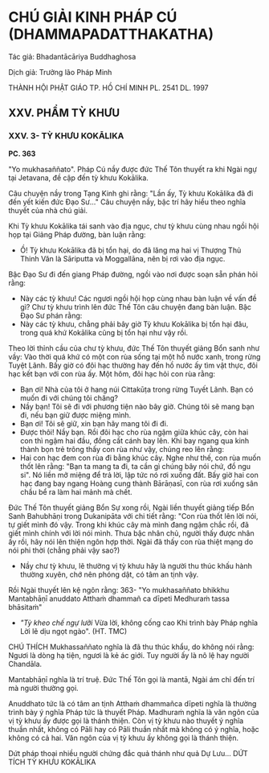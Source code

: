 # CHÚ GIẢI KINH PHÁP CÚ (DHAMMAPADATTHAKATHA)

Tác giả: Bhadantācāriya Buddhaghosa

Dịch giả: Trưởng lão Pháp Minh

THÀNH HỘI PHẬT GIÁO TP. HỒ CHÍ MINH
PL. 2541 DL. 1997

## XXV. PHẨM TỲ KHƯU

### XXV. 3- TỲ KHƯU KOKĀLIKA

**PC. 363**

"Yo mukhasaññato". Pháp Cú nầy được đức Thế Tôn thuyết ra khi Ngài ngự tại Jetavana, đề cập đến tỳ khưu Kokālika.

Câu chuyện nầy trong Tạng Kinh ghi rằng: "Lần ấy, Tỳ khưu Kokālika đã đi đến yết kiến đức Đạo Sư..." Câu chuyện nầy, bậc trí hãy hiểu theo nghĩa thuyết của nhà chú giải.

Khi Tỳ khưu Kokālika tái sanh vào địa ngục, chư tỳ khưu cùng nhau ngồi hội họp tại Giảng Pháp đường, bàn luận rằng:

- Ồ! Tỳ khưu Kokālika đã bị tổn hại, do đã lăng mạ hai vị Thượng Thủ Thinh Văn là Sāriputta và
  Moggallāna, nên bị rơi vào địa ngục.

Bậc Đạo Sư đi đến giang Pháp đường, ngồi vào nơi được soạn sẵn phán hỏi rằng:

- Này các tỳ khưu! Các ngươi ngồi hội họp cùng nhau bàn luận về vấn đề gì?
  Chư tỳ khưu trình lên đức Thế Tôn câu chuyện đang bàn luận. Bậc Đạo Sư phán rằng:
- Này các tỳ khưu, chẳng phải bây giờ Tỳ khưu Kokālika bị tổn hại đâu, trong quá khứ Kokālika cũng bị tổn hại như vậy rồi.

Theo lời thỉnh cầu của chư tỳ khưu, đức Thế Tôn thuyết giảng Bổn sanh như vầy:
Vào thời quá khứ có một con rùa sống tại một hồ nước xanh, trong rừng Tuyệt Lãnh. Bấy giờ có đôi hạc thường hay đến hồ nước ấy tìm vật thực, đôi hạc kết bạn với con rùa ấy. Một hôm, đôi hạc hỏi con rùa rằng:

- Bạn ơi! Nhà của tôi ở hang núi Cittakūṭa trong rừng Tuyết Lãnh. Bạn có muốn đi với chúng tôi chăng?
- Nầy bạn! Tôi sẽ đi với phương tiện nào bây giờ.
  Chúng tôi sẽ mang bạn đi, nếu bạn giữ được miệng mình.
- Bạn ơi! Tôi sẽ giữ, xin bạn hãy mang tôi đi đi.
- Được thôi! Nầy bạn.
  Rồi đôi hạc cho rùa ngậm giữa khúc cây, còn hai con thì ngậm hai đầu, đồng cất cánh bay lên.
  Khi bay ngang qua kinh thành bọn trẻ trông thấy con rùa như vậy, chúng reo lên rằng:
- Hai con hạc đem con rùa đi bằng khúc cây.
  Nghe như thế, con rùa muốn thốt lên rằng: "Bạn ta mang ta đi, ta cần gì chúng bây nói chứ, đồ ngu si". Nó liền mở miệng để trả lời, lập tức nó rơi xuống đất. Bấy giờ hai con hạc đang bay ngang
  Hoàng cung thành Bārāṇasī, con rùa rơi xuống sân chầu bể ra làm hai mảnh mà chết.

Đức Thế Tôn thuyết giảng Bổn Sự xong rồi, Ngài liền thuyết giảng tiếp Bổn Sanh Bahubhāṇi trong Dukanipāta với chi tiết rằng: "Con rùa thốt lên lời nói, tự giết mình đó vậy. Trong khi khúc cây mà mình đang ngậm chắc rồi, đã giết mình chính với lời nói mình. Thưa bậc nhân chủ, người thấy được nhân ấy rồi, hãy nói lên thiện ngôn hợp thời. Ngài đã thấy con rùa thiệt mạng do nói phi thời (chẳng phải vậy sao?)

- Nầy chư tỳ khưu, lẽ thường vị tỳ khưu hãy là người thu thúc khấu hành thường xuyên, chớ nên phóng dật, có tâm an tịnh vậy.

Rồi Ngài thuyết lên kệ ngôn rằng: 363- "Yo mukhasaññato bhikkhu
Mantabhāṇī anuddato
Atthaṁ dhammañ ca dīpeti
Medhuraṁ tassa bhāsitaṁ"

- _"Tỳ kheo chế ngự lưỡi_
  Vừa lời, không cống cao
  Khi trình bày Pháp nghĩa
  Lời lẽ dịu ngọt ngào". (HT. TMC)

CHÚ THÍCH
Mukhassaññato nghĩa là đã thu thúc khẩu, do không nói rằng: Ngươi là dòng hạ tiện, ngươi là kẻ ác giới. Tuy người ấy là nô lệ hay người Chandāla.

Mantabhāṇī nghĩa là trí truệ. Đức Thế Tôn gọi là mantā, Ngài ám chỉ đến trí mà người thường gọi.

Anuddhato tức là có tâm an tịnh
Atthaṁ dhammañca dīpeti nghĩa là thường trình bày ý nghĩa Pháp tức là thuyết Pháp.
Madhuraṁ nghĩa là văn ngôn của vị tỳ khưu ấy được gọi là thánh thiện.
Còn vị tỳ khưu nào thuyết ý nghĩa thuần nhất, không có Pāli hay có Pāli thuần nhất mà không có ý nghĩa, hoặc không có cả hai. Văn ngôn của vị tỳ khưu ấy không gọi là thánh thiện.

Dứt pháp thoại nhiều người chứng đắc quả thánh như quả Dự Lưu...
DỨT TÍCH TỲ KHƯU KOKĀLIKA
